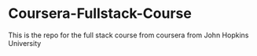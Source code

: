 # Coursera-Fullstack-Course
This is the repo for the full stack course from coursera from John Hopkins University
